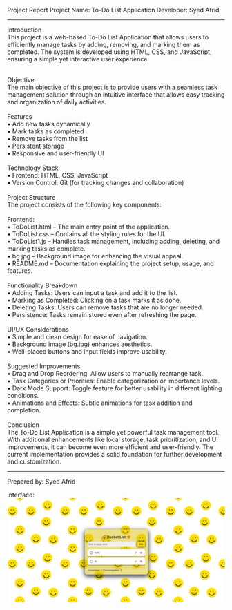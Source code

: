 Project Report
Project Name: To-Do List Application
Developer: Syed Afrid
________________________________________
Introduction<br>
This project is a web-based To-Do List Application that allows users to efficiently manage tasks by adding, removing, and marking them as completed. The system is developed using HTML, CSS, and JavaScript, ensuring a simple yet interactive user experience.<br><br>

Objective<br>
The main objective of this project is to provide users with a seamless task management solution through an intuitive interface that allows easy tracking and organization of daily activities.<br><br>
Features<br>
•	Add new tasks dynamically<br>
•	Mark tasks as completed<br>
•	Remove tasks from the list<br>
•	Persistent storage<br>
•	Responsive and user-friendly UI<br><br>
Technology Stack<br>
•	Frontend: HTML, CSS, JavaScript<br>
•	Version Control: Git (for tracking changes and collaboration)<br><br>
Project Structure<br>
The project consists of the following key components:<br><br>
Frontend:<br>
•	ToDoList.html – The main entry point of the application.<br>
•	ToDoList.css – Contains all the styling rules for the UI.<br>
•	ToDoList1.js – Handles task management, including adding, deleting, and marking tasks as complete.<br>
•	bg.jpg – Background image for enhancing the visual appeal.<br>
•	README.md – Documentation explaining the project setup, usage, and features.<br><br>
Functionality Breakdown<br>
•	Adding Tasks: Users can input a task and add it to the list.<br>
•	Marking as Completed: Clicking on a task marks it as done.<br>
•	Deleting Tasks: Users can remove tasks that are no longer needed.<br>
•	Persistence: Tasks remain stored even after refreshing the page.<br><br>
UI/UX Considerations<br>
•	Simple and clean design for ease of navigation.<br>
•	Background image (bg.jpg) enhances aesthetics.<br>
•	Well-placed buttons and input fields improve usability.<br><br>
Suggested Improvements<Br>
•	Drag and Drop Reordering: Allow users to manually rearrange task.<br>
•	Task Categories or Priorities: Enable categorization or importance levels.<br>
•	Dark Mode Support: Toggle feature for better usability in different lighting conditions.<br>
•	Animations and Effects: Subtle animations for task addition and completion.<br><br>
Conclusion<br>
The To-Do List Application is a simple yet powerful task management tool. With additional enhancements like local storage, task prioritization, and UI improvements, it can become even more efficient and user-friendly. The current implementation provides a solid foundation for further development and customization.
________________________________________
Prepared by: Syed Afrid

interface:
![alt text](<Screenshot 2025-03-22 203319.png>)